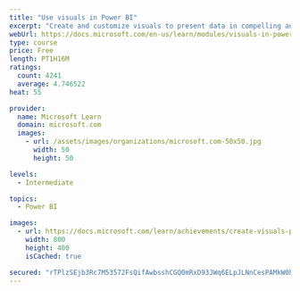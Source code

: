 ```yaml
---
title: "Use visuals in Power BI"
excerpt: "Create and customize visuals to present data in compelling and insightful ways."
webUrl: https://docs.microsoft.com/en-us/learn/modules/visuals-in-power-bi/
type: course
price: Free
length: PT1H16M
ratings:
  count: 4241
  average: 4.746522
heat: 55

provider:
  name: Microsoft Learn
  domain: microsoft.com
  images:
    - url: /assets/images/organizations/microsoft.com-50x50.jpg
      width: 50
      height: 50

levels:
  - Intermediate

topics:
  - Power BI

images:
  - url: https://docs.microsoft.com/learn/achievements/create-visuals-power-bi-desktop-social.png
    width: 800
    height: 400
    isCached: true

secured: "rTPlzSEjb3Rc7M53572FsQifAwbsshCGQ0mRxD93JWq6ELpJLNnCesPAMkW0hdobApGR8LQNmlIW1kjPvFACNqzKk73fPP/yLzt2rrRxjXy+oRhJesbNrNC/IL6iDxg/1b9+x/8kHNeAXhUCB29N9PRr1Dj5NBs0PAUk0K23SfIPYLBnN0N9TTUpQDyq3hS2Cmmul1A6ak2JmrdMIQO17Ch1ScRI4FPdLhhjDcjbVbOKXjvwq6pvzcwcx7iwSMRCH8i5SeIemBygTNDCZMrA3+TkXzdAIpnzyNvPmd+7/9J5YunOyk5z/fW2mFHzhNbQo5nPrGTvVYu0z23TJtM2pj3RlbkZjHvVcDHLZKORk8hI4EYkt04jMsLFeVAbEx3MCqKuyZrqsEGGFcqFZmoWPkzlGHknxwBaj2jFCNkB2Ys=;X58tuqmxIuvih+sOxnSArQ=="
---
```


